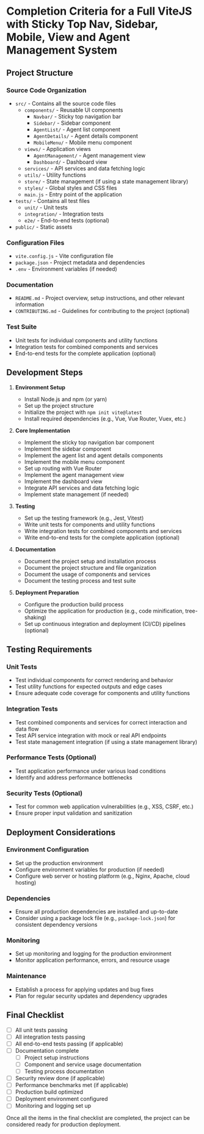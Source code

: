 # Completion Criteria for a Full ViteJS with Sticky Top Nav, Sidebar, Mobile, View and Agent Management System

## Project Structure

### Source Code Organization
- `src/` - Contains all the source code files
  - `components/` - Reusable UI components
    - `Navbar/` - Sticky top navigation bar
    - `Sidebar/` - Sidebar component
    - `AgentList/` - Agent list component
    - `AgentDetails/` - Agent details component
    - `MobileMenu/` - Mobile menu component
  - `views/` - Application views
    - `AgentManagement/` - Agent management view
    - `Dashboard/` - Dashboard view
  - `services/` - API services and data fetching logic
  - `utils/` - Utility functions
  - `store/` - State management (if using a state management library)
  - `styles/` - Global styles and CSS files
  - `main.js` - Entry point of the application
- `tests/` - Contains all test files
  - `unit/` - Unit tests
  - `integration/` - Integration tests
  - `e2e/` - End-to-end tests (optional)
- `public/` - Static assets

### Configuration Files
- `vite.config.js` - Vite configuration file
- `package.json` - Project metadata and dependencies
- `.env` - Environment variables (if needed)

### Documentation
- `README.md` - Project overview, setup instructions, and other relevant information
- `CONTRIBUTING.md` - Guidelines for contributing to the project (optional)

### Test Suite
- Unit tests for individual components and utility functions
- Integration tests for combined components and services
- End-to-end tests for the complete application (optional)

## Development Steps

1. **Environment Setup**
   - Install Node.js and npm (or yarn)
   - Set up the project structure
   - Initialize the project with `npm init vite@latest`
   - Install required dependencies (e.g., Vue, Vue Router, Vuex, etc.)

2. **Core Implementation**
   - Implement the sticky top navigation bar component
   - Implement the sidebar component
   - Implement the agent list and agent details components
   - Implement the mobile menu component
   - Set up routing with Vue Router
   - Implement the agent management view
   - Implement the dashboard view
   - Integrate API services and data fetching logic
   - Implement state management (if needed)

3. **Testing**
   - Set up the testing framework (e.g., Jest, Vitest)
   - Write unit tests for components and utility functions
   - Write integration tests for combined components and services
   - Write end-to-end tests for the complete application (optional)

4. **Documentation**
   - Document the project setup and installation process
   - Document the project structure and file organization
   - Document the usage of components and services
   - Document the testing process and test suite

5. **Deployment Preparation**
   - Configure the production build process
   - Optimize the application for production (e.g., code minification, tree-shaking)
   - Set up continuous integration and deployment (CI/CD) pipelines (optional)

## Testing Requirements

### Unit Tests
- Test individual components for correct rendering and behavior
- Test utility functions for expected outputs and edge cases
- Ensure adequate code coverage for components and utility functions

### Integration Tests
- Test combined components and services for correct interaction and data flow
- Test API service integration with mock or real API endpoints
- Test state management integration (if using a state management library)

### Performance Tests (Optional)
- Test application performance under various load conditions
- Identify and address performance bottlenecks

### Security Tests (Optional)
- Test for common web application vulnerabilities (e.g., XSS, CSRF, etc.)
- Ensure proper input validation and sanitization

## Deployment Considerations

### Environment Configuration
- Set up the production environment
- Configure environment variables for production (if needed)
- Configure web server or hosting platform (e.g., Nginx, Apache, cloud hosting)

### Dependencies
- Ensure all production dependencies are installed and up-to-date
- Consider using a package lock file (e.g., `package-lock.json`) for consistent dependency versions

### Monitoring
- Set up monitoring and logging for the production environment
- Monitor application performance, errors, and resource usage

### Maintenance
- Establish a process for applying updates and bug fixes
- Plan for regular security updates and dependency upgrades

## Final Checklist

- [ ] All unit tests passing
- [ ] All integration tests passing
- [ ] All end-to-end tests passing (if applicable)
- [ ] Documentation complete
  - [ ] Project setup instructions
  - [ ] Component and service usage documentation
  - [ ] Testing process documentation
- [ ] Security review done (if applicable)
- [ ] Performance benchmarks met (if applicable)
- [ ] Production build optimized
- [ ] Deployment environment configured
- [ ] Monitoring and logging set up

Once all the items in the final checklist are completed, the project can be considered ready for production deployment.